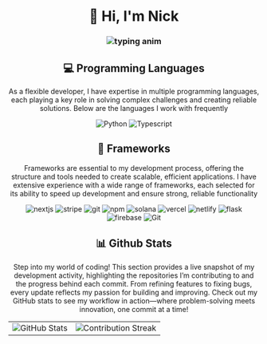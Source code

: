 <h1 align="center">👋 Hi, I'm Nick</h1>

<div align="center">
    <h3><img src="https://readme-typing-svg.herokuapp.com?font=Jetbrains+mono&size=30&duration=2000&color=d8582c&center=true&vCenter=true&width=435&lines=.Empowering+Progress..;Through+Technology..;" alt="typing anim"/></h3>
</div>

<h2 align="center" class="section-heading">💻 Programming Languages</h2>
<p align="center">As a flexible developer, I have expertise in multiple programming languages, each playing a key role in solving complex challenges and creating reliable solutions. Below are the languages I work with frequently</p>
<div align="center">
  <img src="https://img.shields.io/badge/Python-3776AB?style=for-the-badge&logo=python&logoColor=white" alt="Python"/>
  <img src="https://img.shields.io/badge/Typescript-3178C6?style=for-the-badge&logo=typescript&logoColor=white" alt="Typescript"/>
</div>

<h2 align="center" class="section-heading">🔧 Frameworks</h2>
<p align="center">Frameworks are essential to my development process, offering the structure and tools needed to create scalable, efficient applications. I have extensive experience with a wide range of frameworks, each selected for its ability to speed up development and ensure strong, reliable functionality</p>
<div align="center">
  <!-- Frameworks -->
  <img src="https://img.shields.io/badge/next.js-000000?style=for-the-badge&logo=next.js&logoColor=white" alt="nextjs"/>
  <img src="https://img.shields.io/badge/stripe-635BFF?style=for-the-badge&logo=stripe&logoColor=white" alt="stripe"/>
  <img src="https://img.shields.io/badge/git-F05032?style=for-the-badge&logo=git&logoColor=white" alt="git"/>
  <img src="https://img.shields.io/badge/npm-5FA04E?style=for-the-badge&logo=nodedotjs&logoColor=white" alt="npm"/>
  <img src="https://img.shields.io/badge/solana--sdk-9945FF?style=for-the-badge&logo=solana&logoColor=white" alt="solana"/>
  <img src="https://img.shields.io/badge/vercel-000000?style=for-the-badge&logo=vercel&logoColor=white" alt="vercel"/>
  <img src="https://img.shields.io/badge/netlify-00C7B7?style=for-the-badge&logo=netlify&logoColor=white" alt="netlify"/>
  <img src="https://img.shields.io/badge/flask-000000?style=for-the-badge&logo=flask&logoColor=white" alt="flask"/>
  <img src="https://img.shields.io/badge/firebase-DD2C00?style=for-the-badge&logo=firebase&logoColor=white" alt="firebase"/>
  <img src="https://img.shields.io/badge/mongodb-47A248?style=for-the-badge&logo=mongodb&logoColor=white" alt="Git"/>
</div>


<div align="center">
  <h2>📊 Github Stats</h2>
  <p>Step into my world of coding! This section provides a live snapshot of my development activity, highlighting the repositories I’m contributing to and the progress behind each commit. From refining features to fixing bugs, every update reflects my passion for building and improving. Check out my GitHub stats to see my workflow in action—where problem-solving meets innovation, one commit at a time!</p>  

  <table align="center" width="100%" height="100%">
    <tr>
       <td><img style="border: none;" src="https://github-readme-stats.vercel.app/api?username=RoyalGr4pe&show_icons=true&theme=codeSTACKr" alt="GitHub Stats"/></td>
       <td><img style="border: none;" src="https://github-readme-streak-stats.herokuapp.com/?user=RoyalGr4pe&theme=codeSTACKr" alt="Contribution Streak"/></td>
    </tr>
  </table>

  <table align="center" width="100%" height="100%">
    <tr>
        <td><img style="border: none;" src="https://github-profile-summary-cards.vercel.app/api/cards/profile-details?username=RoyalGr4pe&theme=codeSTACKr" alt="github stats"/></td>
        <td><img style="border: none;" src="https://github-profile-summary-cards.vercel.app/api/cards/productive-time?username=RoyalGr4pe&theme=codeSTACKr&utcOffset=10" alt="productive time"/></td>
        <td><img style="border: none;" src="https://github-profile-summary-cards.vercel.app/api/cards/most-commit-language?username=RoyalGr4pe&theme=codeSTACKr" alt="most commit language"/></td>
    </tr>
  </table>
</div>

<h2 align="center" class="section-heading">🌐 Connect with Me</h2>
<p align="center">You can find my professional journey on LinkedIn, explore my portfolio to see my work, or discover my latest projects on Product Hunt. Whether you're interested in collaboration, new opportunities, or simply exchanging ideas on cutting-edge technology, I’d love to hear from you. Let’s build something great together!</p>
<div align="center">
  <a href="https://www.linkedin.com/in/nickjames-info/">
    <img src="https://img.shields.io/badge/linkedin-0077B5?style=for-the-badge&logo=linkedin&logoColor=white" alt="linkedin"/>
  </a>
  <a href="https://nickjames.info/">
    <img src="https://img.shields.io/badge/portfolio-DD2C00?style=for-the-badge&logo=portfolio&logoColor=white" alt="portfolio"/>
  </a>
  <a href="https://github.com/RoyalGr4pe" target="_blank">
    <img src="https://img.shields.io/badge/github-181717.svg?&style=for-the-badge&logo=github&logoColor=white" alt="github"/>
  </a>
  <a href="https://www.producthunt.com/@nickjames" target="_blank">
    <img src="https://img.shields.io/badge/product%20hunt-DA552F?&style=for-the-badge&logo=producthunt&logoColor=white" alt="github"/>
  </a>
<br></br>
<img src="https://komarev.com/ghpvc/?username=RoyalGr4pe&style=for-the-badge" alt="Profile views" />
</div>

